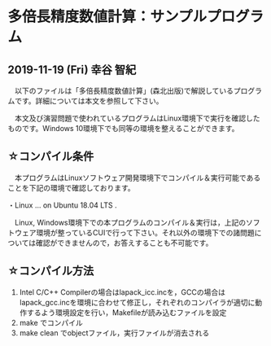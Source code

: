 多倍長精度数値計算：サンプルプログラム
============================================================

2019-11-19 (Fri) 幸谷 智紀
---------------------------------

　以下のファイルは「多倍長精度数値計算」(森北出版)で解説しているプログラムです。詳細については本文を参照して下さい。

　本文及び演習問題で使われているプログラムはLinux環境下で実行を確認したものです。Windows 10環境下でも同等の環境を整えることができます。
 
☆コンパイル条件
-----------------------------

　本プログラムはLinuxソフトウェア開発環境下でコンパイル＆実行可能であることを下記の環境で確認しております。

・Linux   ...  on Ubuntu 18.04 LTS
          .

　Linux, Windows環境下での本プログラムのコンパイル＆実行は，上記のソフトウェア環境が整っているCUIで行って下さい。それ以外の環境下での諸問題については確認ができませんので，お答えすることも不可能です。


☆コンパイル方法
-----------------------------

1. Intel C/C++ Compilerの場合はlapack_icc.incを，GCCの場合はlapack_gcc.incを環境に合わせて修正し，それぞれのコンパイラが適切に動作するよう環境設定を行い，Makefileが読み込むファイルを設定  
2. make でコンパイル  
3. make clean でobjectファイル，実行ファイルが消去される  
